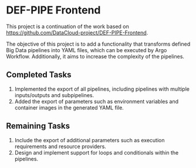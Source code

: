 # DEF-PIPE Frontend

This project is a continuation of the work based on https://github.com/DataCloud-project/DEF-PIPE-Frontend.

The objective of this project is to add a functionality that transforms defined Big Data pipelines into YAML files, which can be executed by Argo Workflow. Additionally, it aims to increase the complexity of the pipelines.

## Completed Tasks

1. Implemented the export of all pipelines, including pipelines with multiple inputs/outputs and subpipelines.
2. Added the export of parameters such as environment variables and container images in the generated YAML file.

## Remaining Tasks

1. Include the export of additional parameters such as execution requirements and resource providers.
2. Design and implement support for loops and conditionals within the pipelines.